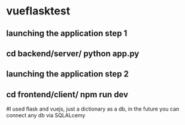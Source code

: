 # vueflasktest
## launching the application step 1
cd backend/server/ python app.py
---
## launching the application step 2
cd frontend/client/ npm run dev
---
#I used flask and vuejs, just a dictionary as a db, in the future you can connect any db via SQLALcemy
